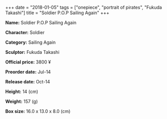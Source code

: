 +++
date = "2018-01-05"
tags = ["onepiece", "portrait of pirates", "Fukuda Takashi"]
title = "Soldier P.O.P Sailing Again"
+++

**Name:** Soldier P.O.P Sailing Again

**Character:** Soldier

**Category:** Sailing Again 

**Sculptor:** Fukuda Takashi

**Official price:** 3800 ¥

**Preorder date:** Jul-14

**Release date:** Oct-14

**Height:** 14 (cm)

**Weight:** 157 (g)

**Box size:** 16.0 x 13.0 x 8.0 (cm)


